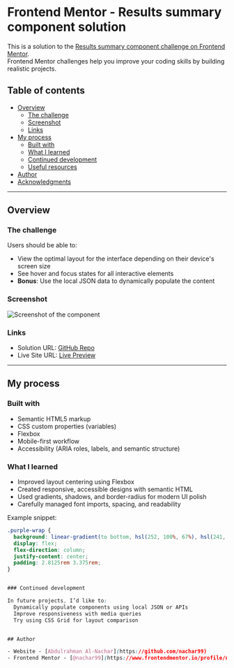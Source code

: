 # Frontend Mentor - Results summary component solution

This is a solution to the [Results summary component challenge on Frontend Mentor](https://www.frontendmentor.io/challenges/results-summary-component-CE_K6s0maV).  
Frontend Mentor challenges help you improve your coding skills by building realistic projects.

## Table of contents

- [Overview](#overview)
  - [The challenge](#the-challenge)
  - [Screenshot](#screenshot)
  - [Links](#links)
- [My process](#my-process)
  - [Built with](#built-with)
  - [What I learned](#what-i-learned)
  - [Continued development](#continued-development)
  - [Useful resources](#useful-resources)
- [Author](#author)
- [Acknowledgments](#acknowledgments)

---

## Overview

### The challenge

Users should be able to:

- View the optimal layout for the interface depending on their device's screen size
- See hover and focus states for all interactive elements
- **Bonus**: Use the local JSON data to dynamically populate the content

### Screenshot

![Screenshot of the component](./assets/images/screenshot.jpg)

### Links

- Solution URL: [GitHub Repo](https://github.com/nachar99/results-summary-component-main)
- Live Site URL: [Live Preview](https://results-summary-component-main-seven-livid.vercel.app/)

---

## My process

### Built with

- Semantic HTML5 markup
- CSS custom properties (variables)
- Flexbox
- Mobile-first workflow
- Accessibility (ARIA roles, labels, and semantic structure)

### What I learned

- Improved layout centering using Flexbox
- Created responsive, accessible designs with semantic HTML
- Used gradients, shadows, and border-radius for modern UI polish
- Carefully managed font imports, spacing, and readability

Example snippet:

```css
.purple-wrap {
  background: linear-gradient(to bottom, hsl(252, 100%, 67%), hsl(241, 81%, 54%));
  display: flex;
  flex-direction: column;
  justify-content: center;
  padding: 2.8125rem 3.375rem;
}


### Continued development

In future projects, I’d like to:
  Dynamically populate components using local JSON or APIs
  Improve responsiveness with media queries
  Try using CSS Grid for layout comparison


## Author

- Website - [Abdulrahman Al-Nachar](https://github.com/nachar99)
- Frontend Mentor - [@nachar99](https://www.frontendmentor.io/profile/nachar99)
```
